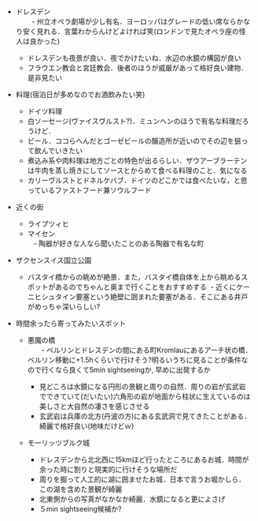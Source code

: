 - ドレスデン  
　 　- 州立オペラ劇場が少し有名．ヨーロッパはグレードの低い席ならかなり安く見れる．言葉わからんけどよければ笑(ロンドンで見たオペラ座の怪人は良かった)  
  - ドレスデンも夜景が良い．夜でかけたいね．水辺の水鏡の構図が良い  
  - フラウエン教会と宮廷教会．後者のほうが威厳があって格好良い建物．是非見たい  
 
- 料理(宿泊日が多めなのでお酒飲みたい笑)
  - ドイツ料理
  - 白ソーセージ(ヴァイスヴルスト?)．ミュンヘンのほうで有名な料理だろうけど．  
  - ビール．ココらへんだとゴーゼビールの醸造所が近いのでその辺を狙って飲んでいきたい  
  - 煮込み系や肉料理は地方ごとの特色が出るらしい．ザウアーブラーテンは牛肉を蒸し焼きにしてソースとからめて食べる料理のこと．気になる  
  - カリーヴルストとドネルケバブ．ドイツのどこかでは食べたいな，と思っているファストフード兼ソウルフード  
 
- 近くの街  
  - ライプツィヒ  
  - マイセン  
    - 陶器が好きな人なら聞いたことのある陶器で有名な町

- ザクセンスイス国立公園
  - バスタイ橋からの眺めが絶景．また，バスタイ橋自体を上から眺めるスポットがあるのでちゃんと奥まで行くことをおすすめする
  - 近くにケーニヒシュタイン要塞という絶壁に囲まれた要塞がある．そこにある井戸がめっちゃ深いらしい?

- 時間余ったら寄ってみたいスポット
  - 悪魔の橋  
  　　- ベルリンとドレスデンの間にある町Kromlauにあるアーチ状の橋．ベルリン移動に+1.5hくらいで行けそう?明るいうちに見ることが条件なので行くなら良くて5min sightseeingか,
    早めに出発するか  
    - 見どころは水鏡になる円形の景観と周りの自然．周りの岩が玄武岩でできていて(だいたい)六角形の岩が地面から柱状に生えているのは美しさと大自然の凄さを感じさせる  
    - 玄武岩は兵庫の北方(丹波の方)にある玄武洞で見てきたことがある．綺麗で格好良い(地味だけどｗ)  
  
  - モーリッツブルク城  
    - ドレスデンから北北西に15kmほど行ったところにあるお城．時間が余った時に割りと現実的に行けそうな場所だ  
    - 周りを掘って人工的に湖に囲ませたお城．日本で言うお堀かしら．この湖を含めた景観が綺麗  
    - 北東側からの写真がなかなか綺麗．水鏡になると更によさげ  
    - ５min sightseeing候補か?
  
